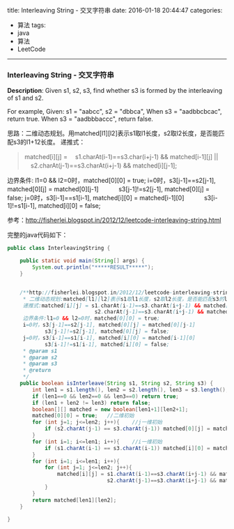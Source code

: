 



title: Interleaving String - 交叉字符串
date: 2016-01-18 20:44:47
categories: 
- 算法
tags: 
- java
- 算法
- LeetCode
<!--updated: 2016-01-18 21:40:47-->
---

### Interleaving String - 交叉字符串

**Description**: Given s1, s2, s3, find whether s3 is formed by the interleaving of s1 and s2.

For example,
Given:
s1 = "aabcc",
s2 = "dbbca",
When s3 = "aadbbcbcac", return true.
When s3 = "aadbbbaccc", return false.

 思路：二维动态规划。用matched[l1][l2]表示s1取l1长度，s2取l2长度，是否能匹配s3的l1+12长度。
     递推式：
> matched[i][j] = 
> 　s1.charAt(i-1)==s3.char(i+j-1) && matched[i-1][j] ||
　s2.charAt(j-1)==s3.charAt(i+j-1) && matched[i][j-1];
                            
边界条件:
l1=0 && l2=0时，matched[0][0] = true;
     i=0时，s3[j-1]==s2[j-1], matched[0][j] = matched[0][j-1]
            　　　s3[j-1]!=s2[j-1], matched[0][j] = false;
     j=0时，s3[i-1]==s1[i-1], matched[i][0] = matched[i-1][0]
            　　　s3[i-1]!=s1[i-1], matched[i][0] = false;

参考：http://fisherlei.blogspot.in/2012/12/leetcode-interleaving-string.html

完整的java代码如下：

```java
public class InterleavingString {

    public static void main(String[] args) {
        System.out.println("*****RESULT*****");
    }


    /**http://fisherlei.blogspot.in/2012/12/leetcode-interleaving-string.html
     * 二维动态规划:matched[l1][l2]表示s1取l1长度，s2取l2长度，是否能匹配s3的l1+12长度。
     递推式:matched[i][j] = s1.charAt(i-1)==s3.charAt(i+j-1) && matched[i-1][j] ||
                            s2.charAt(j-1)==s3.charAt(i+j-1) && matched[i][j-1];
     边界条件:l1=0 && l2=0时，matched[0][0] = true;
     i=0时，s3[j-1]==s2[j-1], matched[0][j] = matched[0][j-1]
            s3[j-1]!=s2[j-1], matched[0][j] = false;
     j=0时，s3[i-1]==s1[i-1], matched[i][0] = matched[i-1][0]
            s3[i-1]!=s1[i-1], matched[i][0] = false;
     * @param s1
     * @param s2
     * @param s3
     * @return
     */
    public boolean isInterleave(String s1, String s2, String s3) {
        int len1 = s1.length(), len2 = s2.length(), len3 = s3.length();
        if (len1==0 && len2==0 && len3==0) return true;
        if (len1 + len2 != len3) return false;
        boolean[][] matched = new boolean[len1+1][len2+1];
        matched[0][0] = true;   //二维初始
        for (int j=1; j<=len2; j++){    //j一维初始
            if (s2.charAt(j-1) == s3.charAt(j-1)) matched[0][j] = matched[0][j-1];
        }
        for (int i=1; i<=len1; i++){    //i一维初始
            if (s1.charAt(i-1) == s3.charAt(i-1)) matched[i][0] = matched[i-1][0];
        }
        for (int i=1; i<=len1; i++){
            for (int j=1; j<=len2; j++){
                matched[i][j] = s1.charAt(i-1)==s3.charAt(i+j-1) && matched[i-1][j] ||
                                s2.charAt(j-1)==s3.charAt(i+j-1) && matched[i][j-1];
            }
        }
        return matched[len1][len2];
    }

}
```
